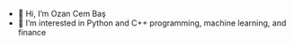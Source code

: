 - 👋 Hi, I’m Ozan Cem Baş
- 👀 I’m interested in Python and C++ programming, machine learning, and finance
